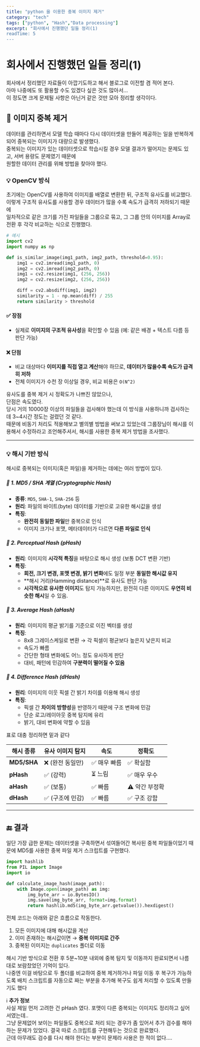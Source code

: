 ```yaml
---
title: "python 을 이용한 중복 이미지 제거"
category: "tech"
tags: ["python", "Hash","Data processing"]
excerpt: "회사에서 진행했던 일들 정리(1)
readTime: 5
---
```


# 회사에서 진행했던 일들 정리(1)

회사에서 정리했던 자료들이 아깝기도하고 해서 블로그로 이전할 겸 적어 본다.  
아마 나중에도 또 활용할 수도 있겠다 싶은 것도 많아서...  
이 정도면 크게 문제될 사항은 아닌거 같은 것만 모아 정리할 생각이다.  

## 🧹 이미지 중복 제거

 데이터를 관리하면서 모델 학습 때마다 다시 데이터셋을 만들어 제공하는 일을 반복하게 되어 중복되는 이미지가 대량으로 발생했다.  
중복되는 이미지가 있는 데이터셋으로 학습시킬 경우 모델 결과가 떨어지는 문제도 있고, 서버 용량도 문제였기 때문에  
원할한 데이터 관리를 위해 방법을 찾아야 했다.  


### 💡 OpenCV 방식

초기에는 OpenCV를 사용하여 이미지를 배열로 변환한 뒤, 구조적 유사도를 비교했다.  
이렇게 구조적 유사도를 사용할 경우 데이터가 많을 수록 속도가 급격히 저하되기 때문에  
일차적으로 같은 크기를 가진 파일들을 그룹으로 묶고, 그 그룹 안의 이미지를 Array로 전환 후 각각 비교하는 식으로 진행했다.  

```python
# 예시
import cv2
import numpy as np

def is_similar_image(img1_path, img2_path, threshold=0.95):
    img1 = cv2.imread(img1_path, 0)
    img2 = cv2.imread(img2_path, 0)
    img1 = cv2.resize(img1, (256, 256))
    img2 = cv2.resize(img2, (256, 256))

    diff = cv2.absdiff(img1, img2)
    similarity = 1 - np.mean(diff) / 255
    return similarity > threshold
```

#### ✅ 장점

* 실제로 **이미지의 구조적 유사성**을 확인할 수 있음 (예: 같은 배경 + 텍스트 다름 등 판단 가능)

#### ❌ 단점

* 비교 대상마다 **이미지를 직접 열고 계산**해야 하므로, **데이터가 많을수록 속도가 급격히 저하**
* 전체 이미지가 수천 장 이상일 경우, 비교 비용은 `O(N^2)`

유사도를 중복 제거 시 정확도가 나쁘진 않았으나,  
단점은 속도였다.  
당시 거의 10000장 이상의 파일들을 검사해야 했는데 이 방식을 사용하니까 검사하는데 3~4시간 정도는 걸렸던 것 같다.  
때문에 비동기 처리도 적용해보고 별의별 방법을 써보고 있었는데 그룹장님이 해시를 이용해서 수정하라고 조언해주셔서, 해시를 사용한 중복 제거 방법을 조사했다.

---

### 💡 해시 기반 방식

해시로 중복되는 이미지(혹은 파일)을 제거하는 데에는 여러 방법이 있다.

##### 🔹 1. **MD5 / SHA 계열 (Cryptographic Hash)**
* **종류**: `MD5`, `SHA-1`, `SHA-256` 등
* **원리**: 파일의 바이트(byte) 데이터를 기반으로 고유한 해시값을 생성
* **특징**:
  * **완전히 동일한 파일**만 중복으로 인식
  * 이미지 크기나 포맷, 메타데이터가 다르면 **다른 파일로 인식**

##### 🔹 2. **Perceptual Hash (pHash)**
* **원리**: 이미지의 **시각적 특징**을 바탕으로 해시 생성 (보통 DCT 변환 기반)
* **특징**:
  * **회전, 크기 변경, 포맷 변경, 밝기 변화**에도 일정 부분 **동일한 해시값 유지**
  * **해시 거리(Hamming distance)**로 유사도 판단 가능
  * **시각적으로 유사한 이미지**도 탐지 가능하지만, 완전히 다른 이미지도 **우연히 비슷한 해시**일 수 있음.

##### 🔹 3. **Average Hash (aHash)**
* **원리**: 이미지의 평균 밝기를 기준으로 이진 벡터를 생성
* **특징**:
  * 8x8 그레이스케일로 변환 → 각 픽셀이 평균보다 높은지 낮은지 비교
  * 속도가 빠름
  * 간단한 형태 변화에도 어느 정도 유사하게 판단
  * 대비, 패턴에 민감하여 **구분력이 떨어질 수 있음**

##### 🔹 4. **Difference Hash (dHash)**
* **원리**: 이미지의 이웃 픽셀 간 밝기 차이를 이용해 해시 생성
* **특징**:
  * 픽셀 간 **차이의 방향성**을 반영하기 때문에 구조 변화에 민감
  * 단순 로고/레이아웃 중복 탐지에 유리
  * 밝기, 대비 변화에 약할 수 있음

표로 대충 정리하면 밑과 같다  

| 해시 종류       | 유사 이미지 탐지  | 속도      | 정확도       |
| ----------- | ---------- | ------- | --------- |
| **MD5/SHA** | ❌ (완전 동일만) | ✅ 매우 빠름 | ✅ 확실함     |
| **pHash**   | ✅ (강력)     | ⏳ 느림    | ✅ 매우 우수   |
| **aHash**   | ✅ (보통)     | ✅ 빠름    | ⚠️ 약간 부정확 |
| **dHash**   | ✅ (구조에 민감) | ✅ 빠름    | ✅ 구조 강함   | 
---

## 🔚 결과

일단 가장 급한 문제는 데이터셋을 구축하면서 섞여들어간 복사된 중복 파일들이었기 때문에 MD5를 사용한 중복 파일 제거 스크립트를 구현했다.  
```python
import hashlib
from PIL import Image
import io

def calculate_image_hash(image_path):
    with Image.open(image_path) as img:
        img_byte_arr = io.BytesIO()
        img.save(img_byte_arr, format=img.format)
        return hashlib.md5(img_byte_arr.getvalue()).hexdigest()
```
전체 코드는 아래와 같은 흐름으로 작동한다.

1. 모든 이미지에 대해 해시값을 계산
2. 이미 존재하는 해시값이면 → **중복 이미지로 간주**
3. 중복된 이미지는 `duplicates` 폴더로 이동

해시 기반 방식으로 전환 후 5분~10분 내외에 중복 탐지 및 이동까지 완료되면서 나름대로 보람찼었던 기억이 있다.  
나중엔 이걸 바탕으로 두 폴더를 비교하여 중복 제거하거나 파일 이동 후 복구가 가능하도록 배치 스크립트를 자동으로 짜는 부분을 추가해 복구도 쉽게 처리할 수 있도록 만들기도 했다  

ℹ️ **추가 정보**  
사실 제일 먼저 고려한 건 pHash 였다. 포맷이 다른 중복되는 이미지도 정리하고 싶어서였는데..  
그냥 문제없어 보이는 파일들도 중복으로 처리 되는 경우가 좀 있어서 추가 검수를 해야 하는 문제가 있었다. 
결국 따로 스크립트를 구현해두는 것으로 완료했다.  
근데 아무래도 검수를 다시 해야 한다는 부분이 문제라 사용은 한 적이 없다....  



